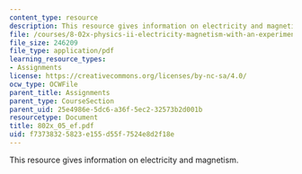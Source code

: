 ```yaml
---
content_type: resource
description: This resource gives information on electricity and magnetism.
file: /courses/8-02x-physics-ii-electricity-magnetism-with-an-experimental-focus-spring-2005/f73738325823e155d55f7524e8d2f18e_802x_05_ef.pdf
file_size: 246209
file_type: application/pdf
learning_resource_types:
- Assignments
license: https://creativecommons.org/licenses/by-nc-sa/4.0/
ocw_type: OCWFile
parent_title: Assignments
parent_type: CourseSection
parent_uid: 25e4986e-5dc6-a36f-5ec2-32573b2d001b
resourcetype: Document
title: 802x_05_ef.pdf
uid: f7373832-5823-e155-d55f-7524e8d2f18e
---
```

This resource gives information on electricity and magnetism.
